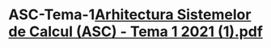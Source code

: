 # ASC-Tema-1[Arhitectura Sistemelor de Calcul (ASC) - Tema 1 2021 (1).pdf](https://github.com/aciumalina/ASC-Tema-1/files/8308798/Arhitectura.Sistemelor.de.Calcul.ASC.-.Tema.1.2021.1.pdf)
